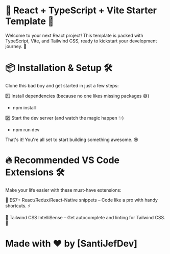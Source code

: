 # 🚀 React + TypeScript + Vite Starter Template 🎉

Welcome to your next React project! This template is packed with TypeScript, Vite, and Tailwind CSS, ready to kickstart your development journey. 🚀



# 📦 Installation & Setup 🛠️

Clone this bad boy and get started in just a few steps:

1️⃣ Install dependencies (because no one likes missing packages 😅)
- npm install

2️⃣ Start the dev server (and watch the magic happen ✨)
- npm run dev

That's it! You're all set to start building something awesome. 😎



# 🔥 Recommended VS Code Extensions 🛠️

Make your life easier with these must-have extensions:

📌 ES7+ React/Redux/React-Native snippets – Code like a pro with handy shortcuts. ⚡

📌 Tailwind CSS IntelliSense – Get autocomplete and linting for Tailwind CSS. 🎨



# Made with ❤️ by [SantiJefDev]
